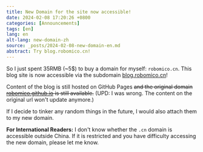 ```yaml
---
title: New Domain for the site now accessible!
date: 2024-02-08 17:20:26 +0800
categories: [Announcements]
tags: [en]
lang: en
alt-lang: new-domain-zh
source: _posts/2024-02-08-new-domain-en.md
abstract: Try blog.robomico.cn!
---
```


So I just spent 35RMB (~5$) to buy a domain for myself: `robomico.cn`. This blog site is now accessible via the subdomain [blog.robomico.cn](https://blog.robomico.cn)!

Content of the blog is still hosted on GitHub Pages ~~and the original domain [robomico.github.io](https://robomico.github.io) is still available.~~ (UPD: I was wrong. The content on the original url won't update anymore.)

If I decide to tinker any random things in the future, I would also attach them to my new domain.

**For International Readers:** I don't know whether the `.cn` domain is accessible outside China. If it is restricted and you have difficulty accessing the new domain, please let me know.
